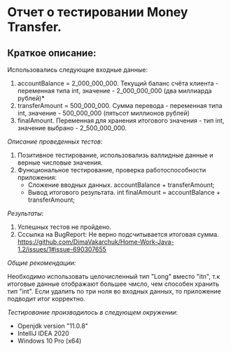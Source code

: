 # Отчет о тестировании Money Transfer.


## Краткое описание:

Использовались следующие входные данные:

1. accountBalance = 2_000_000_000. 
Текущий баланс счёта клиента - переменная типа int, значение - 2_000_000_000 (два миллиарда рублей)*
2. transferAmount = 500_000_000.
Сумма перевода - переменная типа int, значение - 500_000_000 (пятьсот миллионов рублей)
3. finalAmount.
Переменная для хранения итогового значения - тип int, значение выбрано - 2_500_000_000.

*Описание проведенных тестов*:

1. Позитивное тестирование, использовализь валлидные данные и верные числовые значения.
2. Функциональное тестирование, проверка работоспособности приложения:
   - Сложение вводных данных.
accountBalance + transferAmount;
   - Вывод итогового результата.
int finalAmount = accountBalance + transferAmount;

*Результаты*:

1. Успешных тестов не пройдено.
2. Сссылка на BugReport: Не верно подсчитывается итоговая сумма.
https://github.com/DimaVakarchuk/Home-Work-Java-1.2/issues/1#issue-690307655

*Общие рекомендации:*

Необходимо использовать целочисленный тип "Long" вместо "itn", т.к итоговые данные отображают большее чмсло, чем способен хранить тип "int".
Если удалить по три ноля во входных данных, то приложение подводит итог корректно.   

 
*Тестирование производилось в следующем окружении*:

 - Openjdk version "11.0.8"
 - IntelliJ IDEA 2020
 - Windows 10 Pro (x64)
